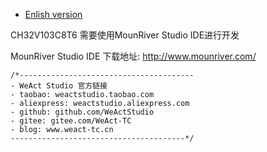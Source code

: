 * [Enlish version](./README.md)

CH32V103C8T6 需要使用MounRiver Studio IDE进行开发

MounRiver Studio IDE 下载地址: http://www.mounriver.com/

```
/*---------------------------------------
- WeAct Studio 官方链接
- taobao: weactstudio.taobao.com
- aliexpress: weactstudio.aliexpress.com
- github: github.com/WeActStudio
- gitee: gitee.com/WeAct-TC
- blog: www.weact-tc.cn
---------------------------------------*/
```